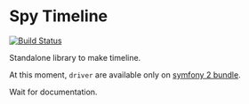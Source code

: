 Spy Timeline
============

[![Build Status](https://secure.travis-ci.org/stephpy/timeline.png)](http://travis-ci.org/stephpy/timeline)

Standalone library to make timeline.

At this moment, `driver` are available only on [symfony 2 bundle](https://github.com/stephpy/TimelineBundle).

Wait for documentation.

